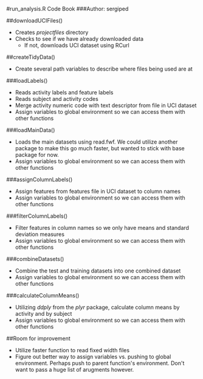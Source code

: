 #run_analysis.R Code Book
###Author: sergiped

##downloadUCIFiles()

* Creates *projectfiles* directory
* Checks to see if we have already downloaded data
  * If not, downloads UCI dataset using RCurl

##createTidyData()

* Create several path variables to describe where files being used are at

###loadLabels()

* Reads activity labels and feature labels
* Reads subject and activity codes
* Merge activity numeric code with text descriptor from file in UCI dataset
* Assign variables to global environment so we can access them with other functions

###loadMainData()

* Loads the main datasets using read.fwf.  We could utilize another package to make this go much faster, but wanted to stick with base package for now.
* Assign variables to global environment so we can access them with other functions

###assignColumnLabels()

* Assign features from features file in UCI dataset to column names
* Assign variables to global environment so we can access them with other functions

###filterColumnLabels()

* Filter features in column names so we only have means and standard deviation measures
* Assign variables to global environment so we can access them with other functions

###combineDatasets()

* Combine the test and training datasets into one combined dataset
* Assign variables to global environment so we can access them with other functions

###calculateColumnMeans()

* Utilizing *ddply* from the *plyr* package, calculate column means by activity and by subject
* Assign variables to global environment so we can access them with other functions

##Room for improvement

* Utilize faster function to read fixed width files
* Figure out better way to assign variables vs. pushing to global environment.  Perhaps push to parent function's environment.  Don't want to pass a huge list of arugments however.